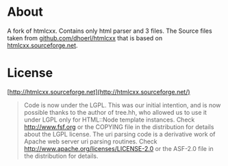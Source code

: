 # About

A fork of htmlcxx. Contains only html parser and 3 files. The Source files taken from [github.com/dhoerl/htmlcxx](https://github.com/dhoerl/htmlcxx) that is based on [htmlcxx.sourceforge.net](http://htmlcxx.sourceforge.net/).

# License

[http://htmlcxx.sourceforge.net](http://htmlcxx.sourceforge.net/)

> Code is now under the LGPL. This was our initial intention, and is now possible thanks to the author of tree.hh, who allowed us to use it under LGPL only for HTML::Node template instances. Check http://www.fsf.org or the COPYING file in the distribution for details about the LGPL license. The uri parsing code is a derivative work of Apache web server uri parsing routines. Check http://www.apache.org/licenses/LICENSE-2.0 or the ASF-2.0 file in the distribution for details.
